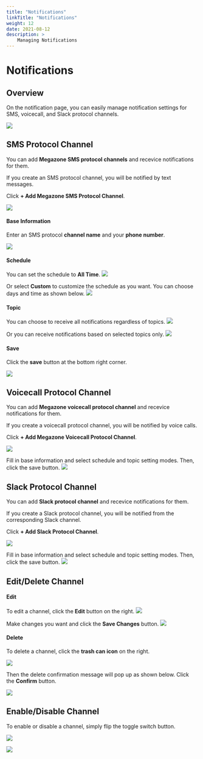 ```yaml
---
title: "Notifications"
linkTitle: "Notifications"
weight: 12
date: 2021-08-12
description: >
    Managing Notifications
---
```


# Notifications

## Overview

On the notification page, you can easily manage notification settings for SMS, voicecall, and Slack protocol channels.

![](/docs/guides/user_guide/etc/notifications_img/notifications_img_01.png)

## SMS Protocol Channel

You can add **Megazone SMS protocol channels** and recevice notifications for them.

If you create an SMS protocol channel, you will be notified by text messages.

Click **+ Add Megazone SMS Protocol Channel**.

![](/docs/guides/user_guide/etc/notifications_img/notifications_img_02.png)


#### Base Information
Enter an SMS protocol **channel name** and your **phone number**.

![](/docs/guides/user_guide/etc/notifications_img/notifications_img_03.png)


#### Schedule
You can set the schedule to **All Time**.
![](/docs/guides/user_guide/etc/notifications_img/notifications_img_04.png)


Or select **Custom** to customize the schedule as you want. You can choose days and time as shown below. 
![](/docs/guides/user_guide/etc/notifications_img/notifications_img_05.png)


#### Topic 
You can choose to receive all notifications regardless of topics.
![](/docs/guides/user_guide/etc/notifications_img/notifications_img_06.png)


Or you can receive notifications based on selected topics only.
![](/docs/guides/user_guide/etc/notifications_img/notifications_img_07.png)


#### Save
Click the **save** button at the bottom right corner.

![](/docs/guides/user_guide/etc/notifications_img/notifications_img_08.png)


## Voicecall Protocol Channel

You can add **Megazone voicecall protocol channel** and recevice notifications for them.

If you create a voicecall protocol channel, you will be notified by voice calls.

Click **+ Add Megazone Voicecall Protocol Channel**.

![](/docs/guides/user_guide/etc/notifications_img/notifications_img_09.png)


Fill in base information and select schedule and topic setting modes. Then, click the save button.
![](/docs/guides/user_guide/etc/notifications_img/notifications_img_10.png)


## Slack Protocol Channel

You can add **Slack protocol channel** and recevice notifications for them.

If you create a Slack protocol channel, you will be notified from the corresponding Slack channel.

Click **+ Add Slack Protocol Channel**.

![](/docs/guides/user_guide/etc/notifications_img/notifications_img_11.png)


Fill in base information and select schedule and topic setting modes. Then, click the save button.
![](/docs/guides/user_guide/etc/notifications_img/notifications_img_12.png)


## Edit/Delete Channel

#### Edit

To edit a channel, click the **Edit** button on the right. 
![](/docs/guides/user_guide/etc/notifications_img/notifications_img_13.png)


Make changes you want and click the **Save Changes** button.
![](/docs/guides/user_guide/etc/notifications_img/notifications_img_14.png)


#### Delete

To delete a channel, click the **trash can icon** on the right.

![](/docs/guides/user_guide/etc/notifications_img/notifications_img_15.png)


Then the delete confirmation message will pop up as shown below. Click the **Confirm** button.

![](/docs/guides/user_guide/etc/notifications_img/notifications_img_16.png)


## Enable/Disable Channel

To enable or disable a channel, simply flip the toggle switch button.

![](/docs/guides/user_guide/etc/notifications_img/notifications_img_17.png)


![](/docs/guides/user_guide/etc/notifications_img/notifications_img_18.png)
